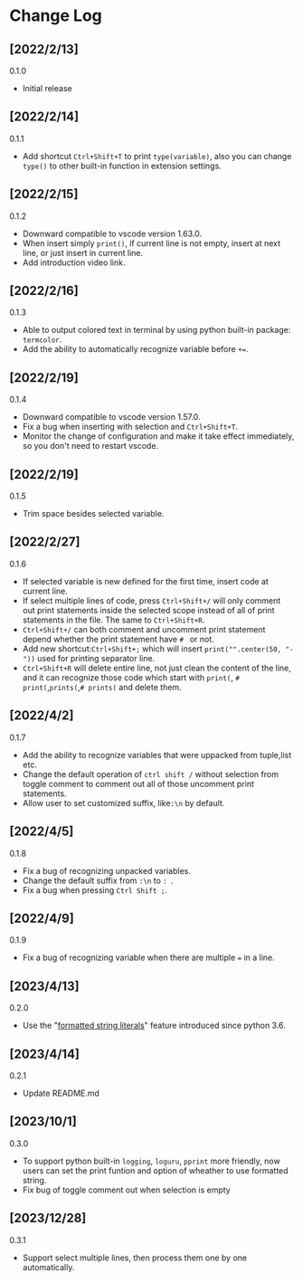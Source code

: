 # Change Log

## [2022/2/13]
0.1.0
- Initial release

## [2022/2/14]
0.1.1
- Add shortcut `Ctrl+Shift+T` to print `type(variable)`, also you can change `type()` to other built-in function in extension settings.

## [2022/2/15]
0.1.2
- Downward compatible to vscode version 1.63.0.
- When insert simply `print()`, if current line is not empty, insert at next line, or just insert in current line.
- Add introduction video link.

## [2022/2/16]
0.1.3
- Able to output colored text in terminal by using python built-in package: `termcolor`.
- Add the ability to automatically recognize variable before `+=`.

## [2022/2/19]
0.1.4
- Downward compatible to vscode version 1.57.0.
- Fix a bug when inserting with selection and `Ctrl+Shift+T`.
- Monitor the change of configuration and make it take effect immediately, so you don't need to restart vscode.

## [2022/2/19]
0.1.5
- Trim space besides selected variable.

## [2022/2/27]
0.1.6
- If selected variable is new defined for the first time, insert code at current line.
- If select multiple lines of code, press `Ctrl+Shift+/` will only comment out print statements inside the selected scope instead of all of print statements in the file. The same to `Ctrl+Shift+R`.
- `Ctrl+Shift+/` can both comment and uncomment print statement depend whether the print statement have `# ` or not.
- Add new shortcut:`Ctrl+Shift+;` which will insert `print("".center(50, "-"))` used for printing separator line.
- `Ctrl+Shift+R` will delete entire line, not just clean the content of the line, and it can recognize those code which start with `print(`, `# print(`,`prints(`,`# prints(` and delete them.

## [2022/4/2]
0.1.7
- Add the ability to recognize variables that were uppacked from tuple,list etc.
- Change the default operation of `ctrl shift /` without selection from toggle comment to comment out all of those uncomment print statements.
- Allow user to set customized suffix, like`:\n` by default. 

## [2022/4/5]
0.1.8
- Fix a bug of recognizing unpacked variables.
- Change the default suffix from `:\n` to `: `.
- Fix a bug when pressing `Ctrl Shift ;`.

## [2022/4/9]
0.1.9
- Fix a bug of recognizing variable when there are multiple `=` in a line.

## [2023/4/13]
0.2.0
- Use the "[formatted string literals](https://docs.python.org/3/whatsnew/3.6.html#pep-498-formatted-string-literals)" feature introduced since python 3.6.

## [2023/4/14]
0.2.1
- Update README.md

## [2023/10/1]
0.3.0
-  To support python built-in `logging`, `loguru`, `pprint` more friendly, now users can set the print funtion and option of wheather to use formatted string.
-  Fix bug of toggle comment out when selection is empty

## [2023/12/28]
0.3.1
-  Support select multiple lines, then process them one by one automatically.